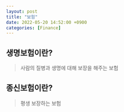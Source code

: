 ```yaml
---
layout: post
title: "보험"
date: 2022-05-20 14:52:00 +0900
categories: [Finance]
---
```


## 생명보험이란?

> 사람의 질병과 생명에 대해 보장을 해주는 보험

## 종신보험이란?

> 평생 보장하는 보험
